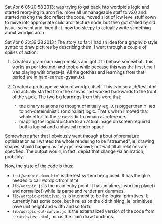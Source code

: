 Sat Apr  6 05:20:58 2013: was trying to get back into wordpic's logic and started reorg-ing its arch file. move all unmanageable stuff to v2.0 and started making the doc reflect the code. moved a lot of low level stuff down to move into appropriate child architecture node, but then got stalled by sid issue. so went and fixed that. now too sleepy to actuallly write something about wordpic arch.

Sat Apr  6 23:39:28 2013 : The story so far:
I had an idea for a graphviz-style syntax to draw pictures by describing them. I went through a couple of spikes of action:

1. Created a grammar using ometajs and got it to behave somewhat. This works as per idea.md; and took a while because this was the first time I was playing with ometa-js. All the gotchas and learnings from that period are in hard-earned-gyaan.txt.
2. Created a prototype version of wordpic itself. This is in scratch/test.html and actually started from the canvas and worked backwards to the front of the stack. The two big learnings from this were that:

	- the binary relations I'd thought of initially (eg, X is bigger than Y) led to non-deterministic (or circular) logic. That's when I moved that whole effort to the `scratch` dir to remain as reference.
	- mapping the logical picture to an actual image on screen required both a logical and a physical render space  

Somewhere after that I obviously went through a bout of premature optimization as I wanted the whole rendering to be "streamed", ie, drawing shapes should happen as they get resolved; not wait till all relations are specified. The output would, in fact, depict that change via animation, probably. 

Now, the state of the code is thus:

- `test/wordpic-demo.html` is the test system being used. It has the glue needed to call wordpic from html
- `lib/wordpic.js` is the main entry point. It has an almost-working place() and normalize() while its parse and render are dummies.
- `lib/wordpic-primitives.js` is intended to be the logical primitives. It currently has some code, but it relies on the old thinking, ie, primitives have unit height and width and so forth.
- `lib/wordpic-out-canvas.js` is the externalized version of the code from `scratch/test.html`, minus the main draw functions.
